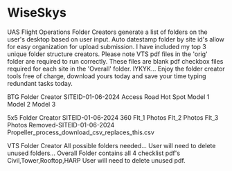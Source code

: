# WiseSkys
UAS Flight Operations
Folder Creators generate a list of folders on the user's desktop based on user input.  Auto datestamp folder by site id's allow for easy organization for upload submission.  I have included my top 3 unique folder structure creators.  Please note VTS pdf files in the 'orig' folder are required to run correctly.  These files are blank pdf checkbox files required for each site in the 'Overall' folder.  IYKYK...
Enjoy the folder creator tools free of charge, download yours today and save your time typing redundant tasks today.  

BTG Folder Creator 
SITEID-01-06-2024
  Access Road
  Hot Spot
  Model 1
  Model 2
  Model 3

5x5 Folder Creator
SITEID-01-06-2024
  360
  Flt_1
    Photos
  Flt_2
    Photos
  Flt_3
    Photos
  Removed-SITEID-01-06-2024
  Propeller_process_download_csv_replaces_this.csv

  VTS Folder Creator
  All possible folders needed...
  User will need to delete unused folders...
  Overall Folder contains all 4 checklist pdf's Civil,Tower,Rooftop,HARP
  User will need to delete unused pdf.
  
  

  
